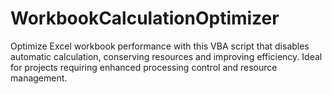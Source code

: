 # WorkbookCalculationOptimizer
Optimize Excel workbook performance with this VBA script that disables automatic calculation, conserving resources and improving efficiency. Ideal for projects requiring enhanced processing control and resource management.
